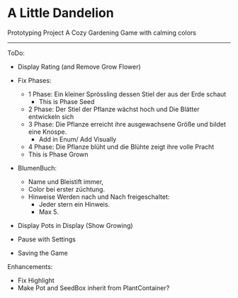 # A Little Dandelion
Prototyping Project
A Cozy Gardening Game with calming colors

---
ToDo:
- Display Rating (and Remove Grow Flower)
- Fix Phases:
  - 1 Phase: Ein kleiner Sprössling dessen Stiel der aus der Erde schaut
    - This is Phase Seed
  - 2 Phase: Der Stiel der Pflanze wächst hoch und Die Blätter entwickeln sich
  - 3 Phase: Die Pflanze erreicht ihre ausgewachsene Größe und bildet eine Knospe.
    - Add in Enum/ Add Visually
  -  4 Phase: Die Pflanze blüht und die Blühte zeigt ihre volle Pracht
    - This is Phase Grown
- BlumenBuch:
  - Name und Bleistift immer,
  - Color bei erster züchtung.
  - Hinweise Werden nach und Nach freigeschaltet:
    - Jeder stern ein Hinweis.
    - Max 5.

- Display Pots in Display (Show Growing)
- Pause with Settings
- Saving the Game
    
Enhancements:
- Fix Highlight
- Make Pot and SeedBox inherit from PlantContainer?
